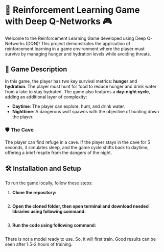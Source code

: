 # 🧠 Reinforcement Learning Game with Deep Q-Networks 🎮
Welcome to the Reinforcement Learning Game developed using Deep Q-Networks (DQN)! This project demonstrates the application of reinforcement learning in a game environment where the player must survive by managing hunger and hydration levels while avoiding threats.

## 📝 Game Description
In this game, the player has two key survival metrics: **hunger** and **hydration**. The player must hunt for food to reduce hunger and drink water from a lake to stay hydrated. The game also features a **day-night cycle**, adding an additional layer of complexity:
- **Daytime**: The player can explore, hunt, and drink water.
- **Nighttime**: A dangerous wolf spawns with the objective of hunting down the player.

### 🛡️ The Cave
The player can find refuge in a cave. If the player stays in the cave for 5 seconds, it simulates sleep, and the game cycle shifts back to daytime, offering a brief respite from the dangers of the night.

## 🛠️ Installation and Setup
To run the game locally, follow these steps:

1. **Clone the repository:**
   ```bash git clone https://github.com/naginagiyev/cavemansim.git
2. **Open the cloned folder, then open terminal and download needed libraries using following command:**
   ```bash pip install torch, pygame
3. **Run the code using following command:**
   ```bash python agent.py

There is not a model ready to use. So, it will first train. Good results can be seen after 1.5-2 hours of training.
